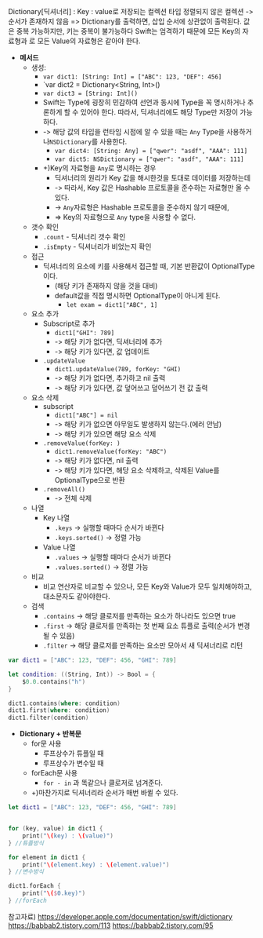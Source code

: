 Dictionary[딕셔너리] : Key : value로 저장되는 컬렉션 타입
	정렬되지 않은 컬렉션 -> 순서가 존재하지 않음 => Dictionary를 출력하면, 삽입 순서에 상관없이 출력된다.
	값은 중복 가능하지만, 키는 중복이 불가능하다
	Swift는 엄격하기 때문에 모든 Key의 자료형과 로 모든 Value의 자료형은 같아야 한다.
- **메서드**
	- 생성:
		- `var dict1: [String: Int] = ["ABC": 123, "DEF": 456]`
		- `var dict2 = Dictionary<String, Int>()
		- `var dict3 = [String: Int]()`
		- Swift는 Type에 굉장히 민감하여 선언과 동시에 Type을 꼭 명시하거나 추론하게 할 수 있어야 한다. 따라서, 딕셔너리에도 해당 Type만 저장이 가능하다.
		- -> 해당 값의 타입을 런타임 시점에 알 수 있을 때는 `Any` Type을 사용하거나`NSDictionary`를 사용한다.
			- `var dict4: [String: Any] = ["qwer": "asdf", "AAA": 111]`
			- `var dict5: NSDictionary = ["qwer": "asdf", "AAA": 111]`
		- +)Key의 자료형을 `Any`로 명시하는 경우
			- 딕셔너리의 원리가 Key 값을 해시한것을 토대로 데이터를 저장하는데
			- -> 따라서, Key 값은 Hashable 프로토콜을 준수하는 자료형만 올 수 있다.
			- -> `Any`자료형은 Hashable 프로토콜을 준수하지 않기 때문에,
			- => Key의 자료형으로 `Any` type을 사용할 수 없다.
	- 갯수 확인
		- `.count` - 딕셔너리 갯수 확인
		- `.isEmpty` - 딕셔너리가 비었는지 확인
	- 접근
		- 딕셔너리의 요소에 키를 사용해서 접근할 때, 기본 반환값이 OptionalType이다.
			- (해당 키가 존재하지 않을 것을 대비)
			- default값을 직접 명시하면 OptionalType이 아니게 된다.
				- `let exam = dict1["ABC", 1]`
	- 요소 추가
		- Subscript로 추가
			- `dict1["GHI": 789]`
			- -> 해당 키가 없다면, 딕셔너리에 추가
			- -> 해당 키가 있다면, 값 업데이트
		- `.updateValue`
			- `dict1.updateValue(789, forKey: "GHI)`
			- -> 해당 키가 없다면, 추가하고 nil 출력
			- -> 해당 키가 있다면, 값 덮어쓰고 덮어쓰기 전 값 출력
	- 요소 삭제
		- subscript
			- `dict1["ABC"] = nil` 
			- -> 해당 키가 없으면 아무일도 발생하지 않는다.(에러 안남)
			- -> 해당 키가 있으면 해당 요소 삭제
		- `.removeValue(forKey: )` 
			- `dict1.removeValue(forKey: "ABC")`
			- -> 해당 키가 없다면, nil 출력
			- -> 해당 키가 있다면, 해당 요소 삭제하고, 삭제된 Value를 OptionalType으로 반환
		- `.removeAll()`
			- -> 전체 삭제
	- 나열
		- Key 나열
			- `.keys` -> 실행할 때마다 순서가 바뀐다
			- `.keys.sorted()` -> 정렬 가능
		- Value 나열
			- `.values` -> 실행할 때마다 순서가 바뀐다
			- `.values.sorted()` -> 정렬 가능
	- 비교
		- 비교 연산자로 비교할 수 있으나, 모든 Key와 Value가 모두 일치해야하고, 대소문자도 같아야한다.
	- 검색
		- `.contains` -> 해당 클로저를 만족하는 요소가 하나라도 있으면 true
		- `.first` -> 해당 클로저를 만족하는 첫 번째 요소 튜플로 출력(순서가 변경될 수 있음)
		- `.filter` -> 해당 클로저를 만족하는 요소만 모아서 새 딕셔너리로 리턴
``` Swift
var dict1 = ["ABC": 123, "DEF": 456, "GHI": 789]

let condition: ((String, Int)) -> Bool = {
	$0.0.contains("h")
}

dict1.contains(where: condition)
dict1.first(where: condition)
dict1.filter(condition)
```
- **Dictionary + 반복문**
	- for문 사용
		- 루프상수가 튜플일 때
		- 루프상수가 변수일 때
	- forEach문 사용
		- `for - in` 과 똑같으나 클로저로 넘겨준다.
	- +)마찬가지로 딕셔너리라 순서가 매번 바뀔 수 있다.
``` Swift
let dict1 = ["ABC": 123, "DEF": 456, "GHI": 789]


for (key, value) in dict1 {
	print("\(key) : \(value)")
} //튜플방식

for element in dict1 {
	print("\(element.key) : \(element.value)")
} //변수방식

dict1.forEach {
	print("\($0.key)")
} //forEach
```
참고자료)
	https://developer.apple.com/documentation/swift/dictionary
	https://babbab2.tistory.com/113
	https://babbab2.tistory.com/95